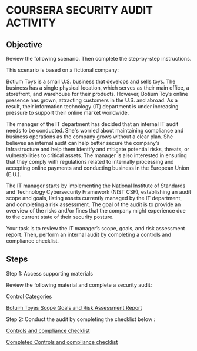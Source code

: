 # COURSERA SECURITY AUDIT ACTIVITY

## Objective

Review the following scenario. Then complete the step-by-step instructions.

This scenario is based on a fictional company:

Botium Toys is a small U.S. business that develops and sells toys. The business has a single physical location, which serves as their main office, a storefront, and warehouse for their products. However, Botium Toy’s online presence has grown, attracting customers in the U.S. and abroad. As a result, their information technology (IT) department is under increasing pressure to support their online market worldwide. 

The manager of the IT department has decided that an internal IT audit needs to be conducted. She's worried about maintaining compliance and business operations as the company grows without a clear plan. She believes an internal audit can help better secure the company’s infrastructure and help them identify and mitigate potential risks, threats, or vulnerabilities to critical assets. The manager is also interested in ensuring that they comply with regulations related to internally processing and accepting online payments and conducting business in the European Union (E.U.).   

The IT manager starts by implementing the National Institute of Standards and Technology Cybersecurity Framework (NIST CSF), establishing an audit scope and goals, listing assets currently managed by the IT department, and completing a risk assessment. The goal of the audit is to provide an overview of the risks and/or fines that the company might experience due to the current state of their security posture.

Your task is to review the IT manager’s scope, goals, and risk assessment report. Then, perform an internal audit by completing a controls and compliance checklist. 

## Steps

Step 1: Access supporting materials

Review the following material and complete a security audit:

<a href="https://github.com/hhbcca/CS_Portfolio/blob/main/Projects/Security%20Audit/Control-categories.docx">Control Categories</a>
 
<a href="https://github.com/hhbcca/CS_Portfolio/blob/main/Projects/Security%20Audit/Botium-Toys-Scope-goals-and-risk-assessment-report.docx">Botuim Toyes Scope Goals and Risk Assessment Report</a>

Step 2: Conduct the audit by completing the checklist below :

<a href="https://github.com/hhbcca/CS_Portfolio/blob/main/Projects/Security%20Audit/Controls-and-compliance-checklist.docx">Controls and compliance checklist</a>

<a href="https://github.com/hhbcca/CS_Portfolio/blob/main/Projects/Security%20Audit/Controls-and-compliance-checklist-complete.docx">Completed Controls and compliance checklist</a>
